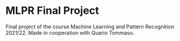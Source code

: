 # MLPR Final Project


Final project of the course Machine Learning and Pattern Recognition 2021/22.
Made in cooperation with Quario Tommaso.